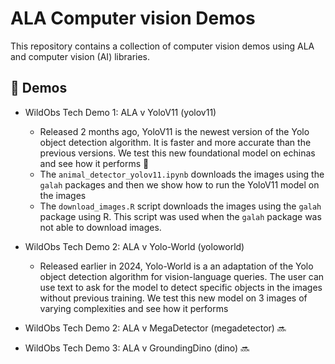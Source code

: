 # ALA Computer vision Demos
This repository contains a collection of computer vision demos using ALA and computer vision (AI) libraries. 

## 🚀 Demos
- WildObs Tech Demo 1: ALA v YoloV11 (yolov11)

    - Released 2 months ago, YoloV11 is the newest version of the Yolo object detection algorithm. It is faster and more accurate than the previous versions. We test this new foundational model on echinas and see how it performs 🧸
    - The `animal_detector_yolov11.ipynb` downloads the images using the `galah` packages and then we show how to run the YoloV11 model on the images
    - The `download_images.R` script downloads the images using the `galah` package using R. This script was used when the `galah` package was not able to download images. 

- WildObs Tech Demo 2: ALA v Yolo-World (yoloworld)
    - Released earlier in 2024, Yolo-World is a an adaptation of the Yolo object detection algorithm for vision-language queries. The user can use text to ask for the model to detect specific objects in the images without previous training. We test this new model on 3 images of varying complexities and see how it performs

- WildObs Tech Demo 2: ALA v MegaDetector (megadetector) 🔜

- WildObs Tech Demo 3: ALA v GroundingDino (dino) 🔜



